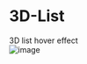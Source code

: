 # 3D-List
3D list hover effect <br/>
![image](https://github.com/moheebk123/3D-List/assets/113541342/27353451-706c-47fa-8322-f57431125eba)
